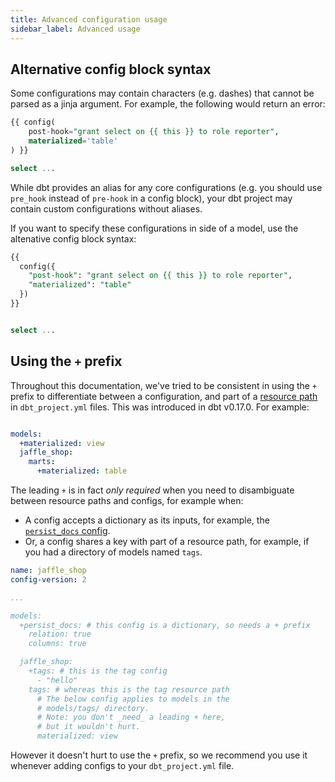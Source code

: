 ```yaml
---
title: Advanced configuration usage
sidebar_label: Advanced usage
---
```

## Alternative config block syntax

Some configurations may contain characters (e.g. dashes) that cannot be parsed as a jinja argument. For example, the following would return an error:

```sql
{{ config(
    post-hook="grant select on {{ this }} to role reporter",
    materialized='table'
) }}

select ...
```

While dbt provides an alias for any core configurations (e.g. you should use `pre_hook` instead of `pre-hook` in a config block), your dbt project may contain custom configurations without aliases.

If you want to specify these configurations in side of a model, use the altenative config block syntax:


<File name='models/events/base/base_events.sql'>

```sql
{{
  config({
    "post-hook": "grant select on {{ this }} to role reporter",
    "materialized": "table"
  })
}}


select ...
```

</File>

<!---
## Hierarchies / overriding configs / precedence
For Drew to do
--->

## Using the `+` prefix

Throughout this documentation, we've tried to be consistent in using the `+` prefix to differentiate between a configuration, and part of a [resource path](resource-path) in `dbt_project.yml` files. This was introduced in dbt v0.17.0. For example:

<File name='dbt_project.yml'>

```yml

models:
  +materialized: view
  jaffle_shop:
    marts:
      +materialized: table
```

</File>

The leading `+` is in fact _only required_ when you need to disambiguate between resource paths and configs, for example when:
- A config accepts a dictionary as its inputs, for example, the [`persist_docs` config](persist_docs).
- Or, a config shares a key with part of a resource path, for example, if you had a directory of models named `tags`.

<File name='dbt_project.yml'>

```yml
name: jaffle_shop
config-version: 2

...

models:
  +persist_docs: # this config is a dictionary, so needs a + prefix
    relation: true
    columns: true

  jaffle_shop:
    +tags: # this is the tag config
      - "hello"
    tags: # whereas this is the tag resource path
      # The below config applies to models in the
      # models/tags/ directory.
      # Note: you don't _need_ a leading + here,
      # but it wouldn't hurt.
      materialized: view

```

</File>

However it doesn't hurt to use the `+` prefix, so we recommend you use it whenever adding configs to your `dbt_project.yml` file.
